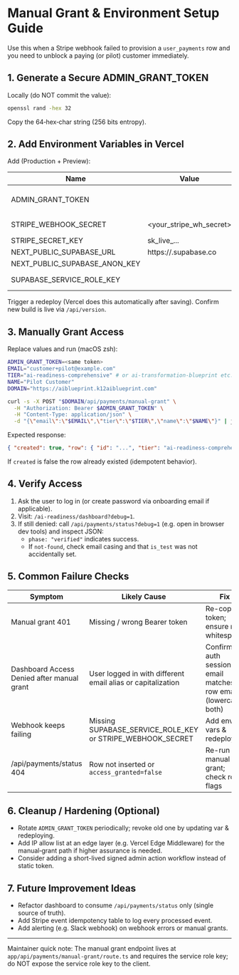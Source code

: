 # Manual Grant & Environment Setup Guide

Use this when a Stripe webhook failed to provision a `user_payments` row and you need to unblock a paying (or pilot) customer immediately.

## 1. Generate a Secure ADMIN_GRANT_TOKEN

Locally (do NOT commit the value):

```bash
openssl rand -hex 32
```

Copy the 64‑hex‑char string (256 bits entropy).

## 2. Add Environment Variables in Vercel

Add (Production + Preview):

| Name | Value | Notes |
|------|-------|-------|
| ADMIN_GRANT_TOKEN | <generated> | Required for /api/payments/manual-grant |
| STRIPE_WEBHOOK_SECRET | <your_stripe_wh_secret> | From Stripe Dashboard (Webhook endpoint) |
| STRIPE_SECRET_KEY | sk_live_... | Live secret key |
| NEXT_PUBLIC_SUPABASE_URL | https://<project>.supabase.co | Supabase project URL |
| NEXT_PUBLIC_SUPABASE_ANON_KEY | <anon key> | Public anon key |
| SUPABASE_SERVICE_ROLE_KEY | <service role key> | Required for webhooks & manual grant |

Trigger a redeploy (Vercel does this automatically after saving). Confirm new build is live via `/api/version`.

## 3. Manually Grant Access

Replace values and run (macOS zsh):

```bash
ADMIN_GRANT_TOKEN=<same token>
EMAIL="customer+pilot@example.com"
TIER="ai-readiness-comprehensive" # or ai-transformation-blueprint etc.
NAME="Pilot Customer"
DOMAIN="https://aiblueprint.k12aiblueprint.com"

curl -s -X POST "$DOMAIN/api/payments/manual-grant" \
  -H "Authorization: Bearer $ADMIN_GRANT_TOKEN" \
  -H "Content-Type: application/json" \
  -d "{\"email\":\"$EMAIL\",\"tier\":\"$TIER\",\"name\":\"$NAME\"}" | jq
```

Expected response:

```json
{ "created": true, "row": { "id": "...", "tier": "ai-readiness-comprehensive", "access_granted": true, ... } }
```
If `created` is false the row already existed (idempotent behavior).

## 4. Verify Access

1. Ask the user to log in (or create password via onboarding email if applicable).
2. Visit: `/ai-readiness/dashboard?debug=1`.
3. If still denied: call `/api/payments/status?debug=1` (e.g. open in browser dev tools) and inspect JSON:
   - `phase: "verified"` indicates success.
   - If `not-found`, check email casing and that `is_test` was not accidentally set.

## 5. Common Failure Checks

| Symptom | Likely Cause | Fix |
|---------|--------------|-----|
| Manual grant 401 | Missing / wrong Bearer token | Re-copy token; ensure no whitespace |
| Dashboard Access Denied after manual grant | User logged in with different email alias or capitalization | Confirm auth session email matches row email (lowercase both) |
| Webhook keeps failing | Missing SUPABASE_SERVICE_ROLE_KEY or STRIPE_WEBHOOK_SECRET | Add env vars & redeploy |
| /api/payments/status 404 | Row not inserted or `access_granted=false` | Re-run manual grant; check row flags |

## 6. Cleanup / Hardening (Optional)

- Rotate `ADMIN_GRANT_TOKEN` periodically; revoke old one by updating var & redeploying.
- Add IP allow list at an edge layer (e.g. Vercel Edge Middleware) for the manual‑grant path if higher assurance is needed.
- Consider adding a short-lived signed admin action workflow instead of static token.

## 7. Future Improvement Ideas

- Refactor dashboard to consume `/api/payments/status` only (single source of truth).
- Add Stripe event idempotency table to log every processed event.
- Add alerting (e.g. Slack webhook) on webhook errors or manual grants.

---
Maintainer quick note: The manual grant endpoint lives at `app/api/payments/manual-grant/route.ts` and requires the service role key; do NOT expose the service role key to the client.
